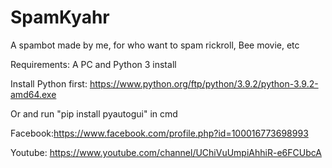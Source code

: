 # SpamKyahr

A spambot made by me, for who want to spam rickroll, Bee movie, etc

Requirements: A PC and Python 3 install

Install Python first: https://www.python.org/ftp/python/3.9.2/python-3.9.2-amd64.exe

Or and run "pip install pyautogui" in cmd

Facebook:https://www.facebook.com/profile.php?id=100016773698993

Youtube: https://www.youtube.com/channel/UChiVuUmpiAhhiR-e6FCUbcA

